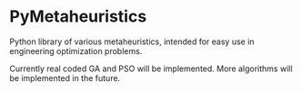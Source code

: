 # PyMetaheuristics
Python library of various metaheuristics, intended for easy use in engineering optimization problems.

Currently real coded GA and PSO will be implemented. More algorithms will be implemented in the future.
